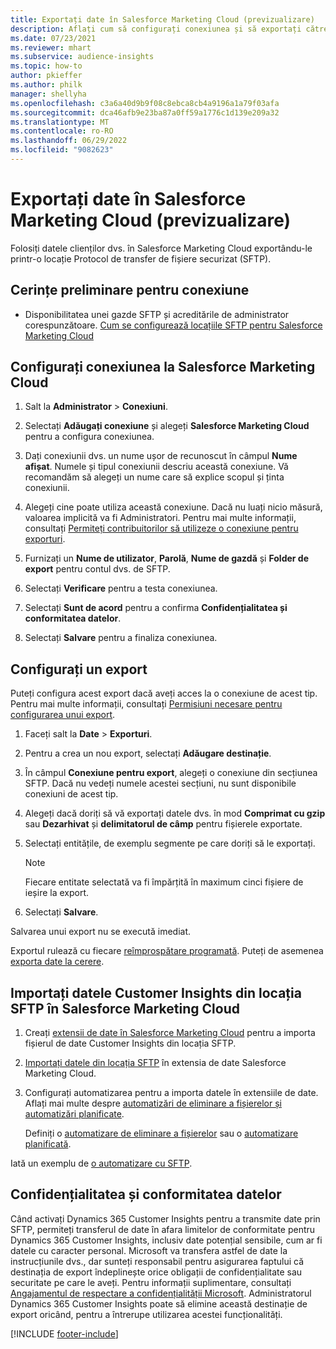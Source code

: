 ```yaml
---
title: Exportați date în Salesforce Marketing Cloud (previzualizare)
description: Aflați cum să configurați conexiunea și să exportați către Salesforce Marketing Cloud.
ms.date: 07/23/2021
ms.reviewer: mhart
ms.subservice: audience-insights
ms.topic: how-to
author: pkieffer
ms.author: philk
manager: shellyha
ms.openlocfilehash: c3a6a40d9b9f08c8ebca8cb4a9196a1a79f03afa
ms.sourcegitcommit: dca46afb9e23ba87a0ff59a1776c1d139e209a32
ms.translationtype: MT
ms.contentlocale: ro-RO
ms.lasthandoff: 06/29/2022
ms.locfileid: "9082623"
---
```

# <a name="export-data-to-salesforce-marketing-cloud-preview"></a>Exportați date în Salesforce Marketing Cloud (previzualizare)

Folosiți datele clienților dvs. în Salesforce Marketing Cloud exportându-le printr-o locație Protocol de transfer de fișiere securizat (SFTP).

## <a name="prerequisites-for-connection"></a>Cerințe preliminare pentru conexiune

- Disponibilitatea unei gazde SFTP și acreditările de administrator corespunzătoare. [Cum se configurează locațiile SFTP pentru Salesforce Marketing Cloud](https://help.salesforce.com/articleView?id=sf.mc_es_configure_enhanced_ftp.htm&type=5) 

## <a name="set-up-the-connection-to-salesforce-marketing-cloud"></a>Configurați conexiunea la Salesforce Marketing Cloud

1. Salt la **Administrator** > **Conexiuni**.

1. Selectați **Adăugați conexiune** și alegeți **Salesforce Marketing Cloud** pentru a configura conexiunea.

1. Dați conexiunii dvs. un nume ușor de recunoscut în câmpul **Nume afișat**. Numele și tipul conexiunii descriu această conexiune. Vă recomandăm să alegeți un nume care să explice scopul și ținta conexiunii.

1. Alegeți cine poate utiliza această conexiune. Dacă nu luați nicio măsură, valoarea implicită va fi Administratori. Pentru mai multe informații, consultați [Permiteți contribuitorilor să utilizeze o conexiune pentru exporturi](connections.md#allow-contributors-to-use-a-connection-for-exports).

1. Furnizați un **Nume de utilizator**, **Parolă**, **Nume de gazdă** și **Folder de export** pentru contul dvs. de SFTP.

1. Selectați **Verificare** pentru a testa conexiunea.

1. Selectați **Sunt de acord** pentru a confirma **Confidențialitatea și conformitatea datelor**.

1. Selectați **Salvare** pentru a finaliza conexiunea.

## <a name="configure-an-export"></a>Configurați un export

Puteți configura acest export dacă aveți acces la o conexiune de acest tip. Pentru mai multe informații, consultați [Permisiuni necesare pentru configurarea unui export](export-destinations.md#set-up-a-new-export).

1. Faceți salt la **Date** > **Exporturi**.

1. Pentru a crea un nou export, selectați **Adăugare destinație**.

1. În câmpul **Conexiune pentru export**, alegeți o conexiune din secțiunea SFTP. Dacă nu vedeți numele acestei secțiuni, nu sunt disponibile conexiuni de acest tip.

1. Alegeți dacă doriți să vă exportați datele dvs. în mod **Comprimat cu gzip** sau **Dezarhivat** și **delimitatorul de câmp** pentru fișierele exportate.

1. Selectați entitățile, de exemplu segmente pe care doriți să le exportați.

   > [!NOTE]
   > Fiecare entitate selectată va fi împărțită în maximum cinci fișiere de ieșire la export. 

1. Selectați **Salvare**.

Salvarea unui export nu se execută imediat.

Exportul rulează cu fiecare [reîmprospătare programată](system.md#schedule-tab). Puteți de asemenea [exporta date la cerere](export-destinations.md#run-exports-on-demand). 

## <a name="import-customer-insights-data-from-sftp-location-to-salesforce-marketing-cloud"></a>Importați datele Customer Insights din locația SFTP în Salesforce Marketing Cloud

1. Creați [extensii de date în Salesforce Marketing Cloud](https://help.salesforce.com/articleView?id=sf.mc_es_create_data_extension.htm&type=5) pentru a importa fișierul de date Customer Insights din locația SFTP.

2. [Importați datele din locația SFTP](https://help.salesforce.com/articleView?id=sf.mc_es_import_data_extension_classic.htm&type=5) în extensia de date Salesforce Marketing Cloud. 

3. Configurați automatizarea pentru a importa datele în extensiile de date. Aflați mai multe despre [automatizări de eliminare a fișierelor și automatizări planificate](https://help.salesforce.com/articleView?id=sf.mc_as_triggered_automations.htm&type=5).

   Definiți o [automatizare de eliminare a fișierelor](https://help.salesforce.com/articleView?id=sf.mc_as_define_a_triggered_automation.htm&type=5) sau o  [automatizare planificată](https://help.salesforce.com/articleView?id=sf.mc_as_define_a_scheduled_automation.htm&type=5). 

Iată un exemplu de [o automatizare cu SFTP](https://help.salesforce.com/articleView?id=sf.mc_as_ftp_and_triggered_automation_scenario.htm&type=5).

## <a name="data-privacy-and-compliance"></a>Confidențialitatea și conformitatea datelor

Când activați Dynamics 365 Customer Insights pentru a transmite date prin SFTP, permiteți transferul de date în afara limitelor de conformitate pentru Dynamics 365 Customer Insights, inclusiv date potențial sensibile, cum ar fi datele cu caracter personal. Microsoft va transfera astfel de date la instrucțiunile dvs., dar sunteți responsabil pentru asigurarea faptului că destinația de export îndeplinește orice obligații de confidențialitate sau securitate pe care le aveți. Pentru informații suplimentare, consultați [Angajamentul de respectare a confidențialității Microsoft](https://go.microsoft.com/fwlink/?linkid=396732).
Administratorul Dynamics 365 Customer Insights poate să elimine această destinație de export oricând, pentru a întrerupe utilizarea acestei funcționalități.

[!INCLUDE [footer-include](includes/footer-banner.md)]
